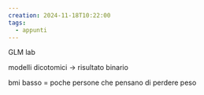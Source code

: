 ```yaml
---
creation: 2024-11-18T10:22:00
tags:
  - appunti
---
```

GLM lab 

modelli dicotomici -> risultato binario 

bmi basso = poche persone che pensano di perdere peso  

